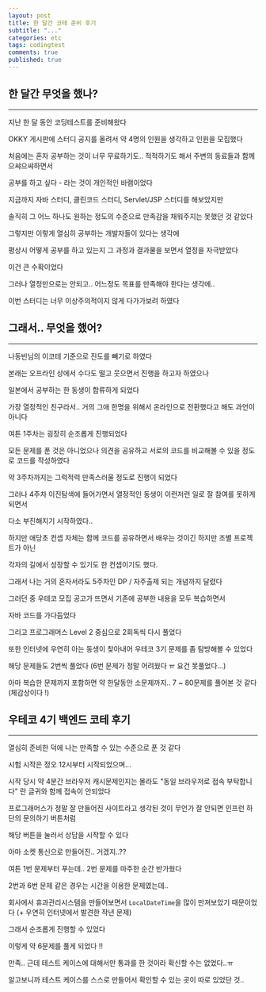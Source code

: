 ```yaml
---
layout: post
title: 한 달간 코테 준비 후기
subtitle: "..."
categories: etc
tags: codingtest
comments: true
published: true
---
```


## 한 달간 무엇을 했나?

---

지난 한 달 동안 코딩테스트를 준비해왔다

OKKY 게시판에 스터디 공지를 올려서 약 4명의 인원을 생각하고 인원을 모집했다

처음에는 혼자 공부하는 것이 너무 무료하기도.. 적적하기도 해서 주변의 동료들과 함께 으쌰으쌰하면서

공부를 하고 싶다 - 라는 것이 개인적인 바램이었다

지금까지 자바 스터디, 클린코드 스터디, Servlet/JSP 스터디를 해보았지만

솔직히 그 어느 하나도 원하는 정도의 수준으로 만족감을 채워주지는 못했던 것 같았다

그렇지만 이렇게 열심히 공부하는 개발자들이 있다는 생각에

평상시 어떻게 공부를 하고 있는지 그 과정과 결과물을 보면서 열정을 자극받았다

이건 큰 수확이었다

그러나 열정만으로는 안되고.. 어느정도 목표를 만족해야 한다는 생각에..

이번 스터디는 너무 이상주의적이지 않게 다가가보려 하였다

## 그래서.. 무엇을 했어?

---

나동빈님의 이코테 기준으로 진도를 빼기로 하였다

본래는 오프라인 상에서 수다도 떨고 웃으면서 진행을 하고자 하였으나

일본에서 공부하는 한 동생이 합류하게 되었다

가장 열정적인 친구라서.. 거의 그애 한명을 위해서 온라인으로 전환했다고 해도 과언이 아니다

여튼 1주차는 굉장히 순조롭게 진행되었다

모든 문제를 푼 것은 아니었으나 의견을 공유하고 서로의 코드를 비교해볼 수 있을 정도로 코드를 작성하였다

약 3주차까지는 그럭적럭 만족스러울 정도로 진행이 되었다

그러나 4주차 이진탐색에 들어가면서 열정적인 동생이 이런저런 일로 잘 참여를 못하게 되면서

다소 부진해지기 시작하였다..

하지만 애당초 컨셉 자체는 함께 코드를 공유하면서 배우는 것이긴 하지만 조별 프로젝트가 아닌

각자의 길에서 성장할 수 있기도 한 컨셉이기도 했다.

그래서 나는 거의 혼자서라도 5주차인 DP / 자주출제 되는 개념까지 달렸다

그러던 중 우테코 모집 공고가 뜨면서 기존에 공부한 내용을 모두 복습하면서

자바 코드를 가다듬었다

그리고 프로그래머스 Level 2 중심으로 2회독씩 다시 풀었다

또한 인터넷에 우연히 아는 동생이 찾아내어 우테코 3기 문제를 좀 탐방해볼 수 있었다

해당 문제들도 2번씩 풀었다 (6번 문제가 정말 어려웠다 ㅠ 요건 못풀었다...)

아마 복습한 문제까지 포함하면 약 한달동안 소문제까지.. 7 ~ 80문제를 풀어본 것 같다 (체감상이다 !)

## 우테코 4기 백엔드 코테 후기

---

열심히 준비한 덕에 나는 만족할 수 있는 수준으로 푼 것 같다

시험 시작은 정오 12시부터 시작되었으며...

시작 당시 약 4분간 브라우저 캐시문제인지는 몰라도 "동일 브라우저로 접속 부탁합니다" 란 글귀와 함께 접속이 안되었다

프로그래머스가 정말 잘 만들어진 사이트라고 생각된 것이 무언가 잘 안되면 인프런 하단의 문의하기 버튼처럼

해당 버튼을 눌러서 상담을 시작할 수 있다

아마 소켓 통신으로 만들어진.. 거겠지..??

여튼 1번 문제부터 푸는데.. 2번 문제를 마주한 순간 반가웠다

2번과 6번 문제 같은 경우는 시간을 이용한 문제였는데..

회사에서 휴과관리시스템을 만들어보면서 `LocalDateTime`을 많이 만져보았기 때문이었다 (+ 우연히 인터넷에서 발견한 작년 문제)

그래서 순조롭게 진행할 수 있었다

이렇게 약 6문제를 풀게 되었다 !!

만족.. 근데 테스트 케이스에 대해서만 통과를 한 것이라 확신할 수는 없었다..ㅠ

알고보니까 테스트 케이스를 스스로 만들어서 확인할 수 있는 곳이 따로 있었단 것..
